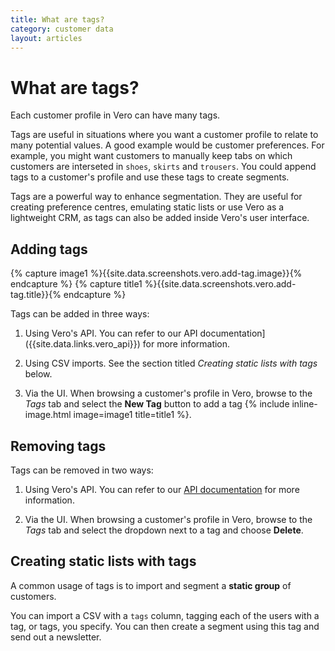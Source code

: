 ```yaml
---
title: What are tags?
category: customer data
layout: articles
---
```


# What are tags?

Each customer profile in Vero can have many tags.

Tags are useful in situations where you want a customer profile to relate to many potential values. A good example would be customer preferences. For example, you might want customers to manually keep tabs on which customers are interseted in `shoes`, `skirts` and `trousers`. You could append tags to a customer's profile and use these tags to create segments.

Tags are a powerful way to enhance segmentation. They are useful for creating preference centres, emulating static lists or use Vero as a lightweight CRM, as tags can also be added inside Vero's user interface.

## Adding tags

{% capture image1 %}{{site.data.screenshots.vero.add-tag.image}}{% endcapture %}
{% capture title1 %}{{site.data.screenshots.vero.add-tag.title}}{% endcapture %}

Tags can be added in three ways:

1. Using Vero's API. You can refer to our API documentation]({{site.data.links.vero_api}}) for more information.

2. Using CSV imports. See the section titled *Creating static lists with tags* below.

3. Via the UI. When browsing a customer's profile in Vero, browse to the *Tags* tab and select the **New Tag** button to add a tag {% include inline-image.html image=image1 title=title1 %}.

## Removing tags

Tags can be removed in two ways:

1. Using Vero's API. You can refer to our [API documentation]({{site.data.links.vero_api}}) for more information.

2. Via the UI. When browsing a customer's profile in Vero, browse to the *Tags* tab and select the dropdown next to a tag and choose **Delete**.

## Creating static lists with tags

A common usage of tags is to import and segment a **static group** of customers.

You can import a CSV with a `tags` column, tagging each of the users with a tag, or tags, you specify. You can then create a segment using this tag and send out a newsletter.
